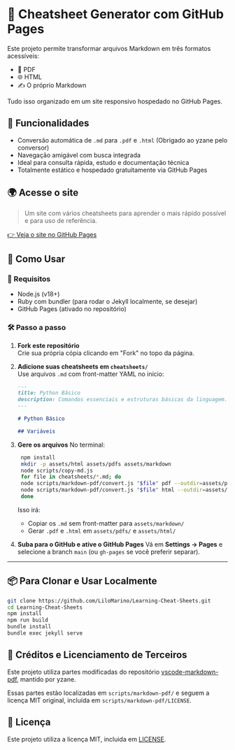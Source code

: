 # 📝 Cheatsheet Generator com GitHub Pages

Este projeto permite transformar arquivos Markdown em três formatos acessíveis:
- 📄 PDF
- 🌐 HTML
- ✍️ O próprio Markdown

Tudo isso organizado em um site responsivo hospedado no GitHub Pages.

## 🚀 Funcionalidades

- Conversão automática de `.md` para `.pdf` e `.html` (Obrigado ao yzane pelo conversor)
- Navegação amigável com busca integrada
- Ideal para consulta rápida, estudo e documentação técnica
- Totalmente estático e hospedado gratuitamente via GitHub Pages

## 🌍 Acesse o site

> Um site com vários cheatsheets para aprender o mais rápido possível e para uso de referência.

[👉 Veja o site no GitHub Pages](https://lilomarino.github.io/Learning-Cheat-Sheets/)


## 🤝 Como Usar

### 🧪 Requisitos

- Node.js (v18+)
- Ruby com bundler (para rodar o Jekyll localmente, se desejar)
- GitHub Pages (ativado no repositório)

### 🛠️ Passo a passo

1. **Fork este repositório**  
   Crie sua própria cópia clicando em "Fork" no topo da página.

2. **Adicione suas cheatsheets em `cheatsheets/`**  
   Use arquivos `.md` com front-matter YAML no início:
   ```markdown
   ---
   title: Python Básico
   description: Comandos essenciais e estruturas básicas da linguagem.
   ---

   # Python Básico

   ## Variáveis
   ```

3. **Gere os arquivos**
   No terminal:

   ```bash
    npm install
    mkdir -p assets/html assets/pdfs assets/markdown
    node scripts/copy-md.js
    for file in cheatsheets/*.md; do
    node scripts/markdown-pdf/convert.js "$file" pdf --outdir=assets/pdfs
    node scripts/markdown-pdf/convert.js "$file" html --outdir=assets/html
    done
   ```

   Isso irá:

   * Copiar os `.md` sem front-matter para `assets/markdown/`
   * Gerar `.pdf` e `.html` em `assets/pdfs/` e `assets/html/`

4. **Suba para o GitHub e ative o GitHub Pages**
   Vá em **Settings → Pages** e selecione a branch `main` (ou `gh-pages` se você preferir separar).

---

## 📦 Para Clonar e Usar Localmente

```bash
git clone https://github.com/LiloMarino/Learning-Cheat-Sheets.git
cd Learning-Cheat-Sheets
npm install
npm run build
bundle install
bundle exec jekyll serve
```

## 📄 Créditos e Licenciamento de Terceiros

Este projeto utiliza partes modificadas do repositório [vscode-markdown-pdf](https://github.com/yzane/vscode-markdown-pdf), mantido por yzane.

Essas partes estão localizadas em `scripts/markdown-pdf/` e seguem a licença MIT original, incluída em `scripts/markdown-pdf/LICENSE`.

## 📜 Licença

Este projeto utiliza a licença MIT, incluida em [LICENSE](./LICENSE).